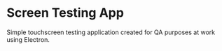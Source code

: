 # Screen Testing App

Simple touchscreen testing application created for QA purposes at work using Electron.